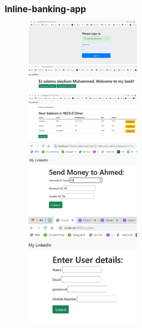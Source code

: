 # Inline-banking-app
<p align="center">
  <img src="sample-banking-app/Documents/login%20logout%20page.jpg" width="350" alt="accessibility text">
  <img src="sample-banking-app/Documents/Home%20Page.jpg" width="350" alt="accessibility text">
  <img src="sample-banking-app/Documents/Contacts%20Page.jpg" width="350" alt="accessibility text">
  <img src="sample-banking-app/Documents/Send%20money%20page.jpg" width="350" alt="accessibility text">
  <img src="sample-banking-app/Documents/Register%20new%20customer%20page.jpg" width="350" alt="accessibility text">
</p>
